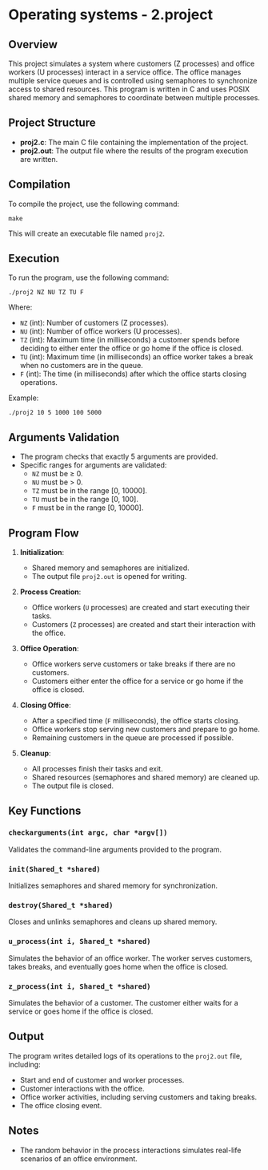 # Operating systems - 2.project

## Overview

This project simulates a system where customers (Z processes) and office workers (U processes) interact in a service office. The office manages multiple service queues and is controlled using semaphores to synchronize access to shared resources. This program is written in C and uses POSIX shared memory and semaphores to coordinate between multiple processes.

## Project Structure

- **proj2.c**: The main C file containing the implementation of the project.
- **proj2.out**: The output file where the results of the program execution are written.

## Compilation

To compile the project, use the following command:

```
make
```

This will create an executable file named `proj2`.

## Execution

To run the program, use the following command:

```
./proj2 NZ NU TZ TU F
```

Where:
- `NZ` (int): Number of customers (Z processes).
- `NU` (int): Number of office workers (U processes).
- `TZ` (int): Maximum time (in milliseconds) a customer spends before deciding to either enter the office or go home if the office is closed.
- `TU` (int): Maximum time (in milliseconds) an office worker takes a break when no customers are in the queue.
- `F` (int): The time (in milliseconds) after which the office starts closing operations.

Example:
```
./proj2 10 5 1000 100 5000
```

## Arguments Validation

- The program checks that exactly 5 arguments are provided.
- Specific ranges for arguments are validated:
  - `NZ` must be ≥ 0.
  - `NU` must be > 0.
  - `TZ` must be in the range [0, 10000].
  - `TU` must be in the range [0, 100].
  - `F` must be in the range [0, 10000].

## Program Flow

1. **Initialization**:
   - Shared memory and semaphores are initialized.
   - The output file `proj2.out` is opened for writing.

2. **Process Creation**:
   - Office workers (`U` processes) are created and start executing their tasks.
   - Customers (`Z` processes) are created and start their interaction with the office.

3. **Office Operation**:
   - Office workers serve customers or take breaks if there are no customers.
   - Customers either enter the office for a service or go home if the office is closed.

4. **Closing Office**:
   - After a specified time (`F` milliseconds), the office starts closing.
   - Office workers stop serving new customers and prepare to go home.
   - Remaining customers in the queue are processed if possible.

5. **Cleanup**:
   - All processes finish their tasks and exit.
   - Shared resources (semaphores and shared memory) are cleaned up.
   - The output file is closed.

## Key Functions

### `checkarguments(int argc, char *argv[])`

Validates the command-line arguments provided to the program.

### `init(Shared_t *shared)`

Initializes semaphores and shared memory for synchronization.

### `destroy(Shared_t *shared)`

Closes and unlinks semaphores and cleans up shared memory.

### `u_process(int i, Shared_t *shared)`

Simulates the behavior of an office worker. The worker serves customers, takes breaks, and eventually goes home when the office is closed.

### `z_process(int i, Shared_t *shared)`

Simulates the behavior of a customer. The customer either waits for a service or goes home if the office is closed.

## Output

The program writes detailed logs of its operations to the `proj2.out` file, including:
- Start and end of customer and worker processes.
- Customer interactions with the office.
- Office worker activities, including serving customers and taking breaks.
- The office closing event.

## Notes

- The random behavior in the process interactions simulates real-life scenarios of an office environment.
